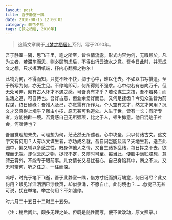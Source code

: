 ```yaml
---
layout: post
title: 吾于静室一隅
date: 2010-08-15 12:00:03
category: 朝花夕拾
tags: [梦之栖居, 2010年]
---
```


> 这篇文章属于[《梦之栖居》](/posts/where-the-dreams-reside/)系列，写于2010年。
	
<!--more-->

吾于静室一隅，思飞千里，笔之所至，皆性情流露。形式内容为何，无暇顾矣。凡为文者，若滞笔而思，则必顾前虑后，不得出行云流水之意。吾今日此时，并无成文之想，只求挥洒纸端，抒内心翻腾之物尔！

此物为何，不得而知，只觉不吐不快，抑于心中，难以化去。不如以书写排遣。至于所写为何，亦无主见。不停笔即可，何所得则不强求。心中似若有志向万千，但无处可伸，颇有古人怀才不遇之感。可吾真有才乎？若论谋生之技，吾不若矣；而生活之道，可自恃也。吾好古意，但业余爱好而已，又何足挂齿？今见众生皆为前程谋，终日碌碌；吾推人及己，亦觉需有所作为。个人空有文才，然文才何用？况文才又真得上境乎？雕虫小技，原无甚可称道处。人生于世，皆有一长；有所专者，方能独辟一境。吾竟感自己无所强项，比之于人，顿生抑意。他日混迹于社会，何所恃也？

吾自觉理想未失，可理想为何，茫茫然无所述者。心中块垒，只以付诸古文。这文字又有何用？人有以文谋生者，亦功成名就，吾自问岂能及焉？天地生我，送至此园中，偏又辅以多感之性。既身体他人之情，又自生诸多乱绪，每日挥之不去，欲理而无端。却似云风之物，捉摸不定，又随时可至。每当此，便脑中满贮臆想，意骋云霄外，不能专于眼前事。儿女情长又易扰吾心，自己身陷其中，断之不决，又无可奈何，听之任之，一往而深。

呜呼，时光于笔下飞逝，吾于此静室一隅，借方寸纸而排万端意，何日可尽？此又何用？眼见洋洋洒洒已涂数页，却似泉涌，不愿自止。此何境也？……忽觉已无甚可说，犹在举笔。举之何用？不如遽停。

时六月二十五日十二时三十五分。

（注：稍后阅此，颇多无理之处。但既是随性而写，便不做改动，原文照录。）